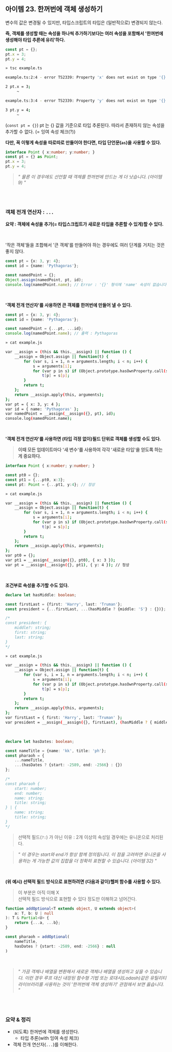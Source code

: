 ## 아이템 23. 한꺼번에 객체 생성하기

변수의 값은 변경될 수 있지만, 타입스크립트의 타입은 (일반적으로) 변경되지 않는다.

**즉, 객체를 생성할 때는 속성을 하나씩 추가하기보다는 여러 속성을 포함해서 '한꺼번에 생성해야 타입 추론에 유리'하다.**

```ts
const pt = {};
pt.x = 3;
pt.y = 4;
```

```sh
» tsc example.ts

example.ts:2:4 - error TS2339: Property 'x' does not exist on type '{}'.

2 pt.x = 3;
     ~

example.ts:3:4 - error TS2339: Property 'y' does not exist on type '{}'.

3 pt.y = 4;
     ~
```

(`const pt = {}`) pt 는 {} 값을 기준으로 타입 추론된다. 따라서 존재하지 않는 속성을 추가할 수 없다. (= 잉여 속성 체크(?))

**다만, 꼭 이렇게 속성을 따로따로 만들어야 한다면, 타입 단언문(`as`)을 사용할 수 있다.**

```ts
interface Point { x:number; y:number; }
const pt = {} as Point;
pt.x = 3;
pt.y = 4;
```

> *" 물론 이 경우에도 선언할 때 객체를 한꺼번에 만드는 게 더 낫습니다. (아이템 9) "*

<br><br>

### 객체 전개 연산자 : `...`

**요약 : 객체에 속성을 추가(= 타입스크립트가 새로운 타입을 추론할 수 있게)할 수 있다.**

<br>

'작은 객체'들을 조합해서 '큰 객체'를 만들어야 하는 경우에도 여러 단계를 거치는 것은 좋지 않다.

```ts
const pt = {x: 3, y: 4};
const id = {name: 'Pythagoras'};

const namedPoint = {};
Object.assign(namedPoint, pt, id);
console.log(namedPoint.name); // Error : '{}' 형식에 'name' 속성이 없습니다. (Property 'name' does not exist on type '{}')
```

<br>

**'객체 전개 연산자'를 사용하면 큰 객체를 한꺼번에 만들어 낼 수 있다.**

```ts
const pt = {x: 3, y: 4};
const id = {name: 'Pythagoras'};

const namedPoint = {...pt, ...id};
console.log(namedPoint.name); // 출력 : Pythagoras
```
```sh
» cat example.js

var __assign = (this && this.__assign) || function () {
    __assign = Object.assign || function(t) {
        for (var s, i = 1, n = arguments.length; i < n; i++) {
            s = arguments[i];
            for (var p in s) if (Object.prototype.hasOwnProperty.call(s, p))
                t[p] = s[p];
        }
        return t;
    };
    return __assign.apply(this, arguments);
};
var pt = { x: 3, y: 4 };
var id = { name: 'Pythagoras' };
var namedPoint = __assign(__assign({}, pt), id);
console.log(namedPoint.name);
```

<br>

**'객체 전개 연산자'를 사용하면 (타입 걱정 없이)필드 단위로 객체를 생성할 수도 있다.**

> **이때 모든 업데이트마다 '새 변수'를 사용하여 각각 '새로운 타입'을 얻도록 하는게 중요하다.**

```ts
interface Point { x:number; y:number; }

const pt0 = {};
const pt1 = {...pt0, x:3};
const pt: Point = {...pt1, y:4}; // 정상
```
```sh
» cat example.js

var __assign = (this && this.__assign) || function () {
    __assign = Object.assign || function(t) {
        for (var s, i = 1, n = arguments.length; i < n; i++) {
            s = arguments[i];
            for (var p in s) if (Object.prototype.hasOwnProperty.call(s, p))
                t[p] = s[p];
        }
        return t;
    };
    return __assign.apply(this, arguments);
};
var pt0 = {};
var pt1 = __assign(__assign({}, pt0), { x: 3 });
var pt = __assign(__assign({}, pt1), { y: 4 }); // 정상
```

<br>

**조건부로 속성을 추가할 수도 있다.**

```ts
declare let hasMiddle: boolean;

const firstLast = {first: 'Harry', last: 'Truman'};
const president = {...firstLast, ...(hasMiddle ? {middle: 'S'} : {})};

/*
const president: {
    middle?: string;
    first: string;
    last: string;
}
*/
```

```sh
» cat example.js

var __assign = (this && this.__assign) || function () {
    __assign = Object.assign || function(t) {
        for (var s, i = 1, n = arguments.length; i < n; i++) {
            s = arguments[i];
            for (var p in s) if (Object.prototype.hasOwnProperty.call(s, p))
                t[p] = s[p];
        }
        return t;
    };
    return __assign.apply(this, arguments);
};
var firstLast = { first: 'Harry', last: 'Truman' };
var president = __assign(__assign({}, firstLast), (hasMiddle ? { middle: 'S' } : {}));
```

<br>

```ts
declare let hasDates: boolean;

const nameTitle = {name: 'kk', title: 'ph'};
const pharaoh = {
    ...nameTitle,
    ...(hasDates ? {start: -2589, end: -2566} : {})
};

/*
const pharaoh {
    start: number;
    end: number;
    name: string;
    title: string;
} | {
    name: string;
    title: string;
}
*/
```

> 선택적 필드(`?:`) 가 아닌 이유 : 2개 이상의 속성일 경우에는 유니온으로 처리된다.

> *" 이 경우는 start와 end가 항상 함께 정의됩니다. 이 점을 고려하면 유니온을 사용하는 게 가능한 값의 집합을 더 정확히 표현할 수 있습니다. (아이템 32) "*

<br>

**(위 예시) 선택적 필드 방식으로 표현하려면 (다음과 같이)헬퍼 함수를 사용할 수 있다.**

> 이 부분은 아직 이해 X <br>
> 선택적 필드 방식으로 표현할 수 있다 정도만 이해하고 넘어간다.

```ts
function addOptional<T extends object, U extends object>(
    a: T, b: U | null
): T & Partial<U> {
    return {...a, ...b};
}

const pharaoh = addOptional(
    nameTitle,
    hasDates ? {start: -2589, end: -2566} : null
)
```

<br>

> *" 가끔 객체나 배열을 변환해서 새로운 객체나 배열을 생성하고 싶을 수 있습니다. 이런 경우 루프 대신 내장된 함수형 기법 또는 로대시(Lodash)같은 유틸리티 라이브러리를 사용하는 것이 '한꺼번에 객체 생성하기' 관점에서 보면 옳습니다. "*

<br><br>

### 요약 & 정리

- (되도록) 한꺼번에 객체를 생성한다.
  - 타입 추론(with 잉여 속성 체크)
- 객체 전개 연산자(`...`)를 이해한다.